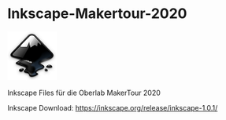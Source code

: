 # Inkscape-Makertour-2020
![ink](https://github.com/frankyhub/png/blob/master/ink.png)

Inkscape Files für die Oberlab MakerTour 2020

Inkscape Download: https://inkscape.org/release/inkscape-1.0.1/

